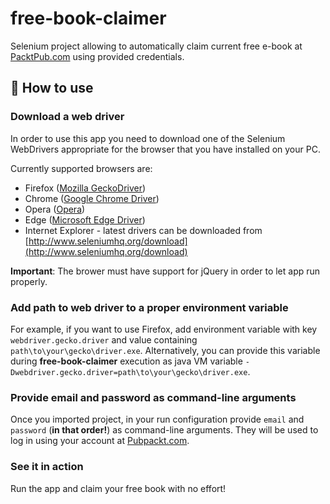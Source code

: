 # free-book-claimer
Selenium project allowing to automatically claim current free e-book at [PacktPub.com](https://www.packtpub.com/) using provided credentials.

## :notebook: How to use

### Download a web driver
In order to use this app you need to download one of the Selenium WebDrivers appropriate for the browser that you have installed on your PC.

Currently supported browsers are:
* Firefox ([Mozilla GeckoDriver](https://github.com/mozilla/geckodriver/releases))
* Chrome ([Google Chrome Driver](https://sites.google.com/a/chromium.org/chromedriver))
* Opera ([Opera](http://choice.opera.com/developer/tools/operadriver))
* Edge ([Microsoft Edge Driver](https://developer.microsoft.com/en-us/microsoft-edge/tools/webdriver/))
* Internet Explorer - latest drivers can be downloaded from [http://www.seleniumhq.org/download](http://www.seleniumhq.org/download)

**Important**: The brower must have support for jQuery in order to let app run properly.

### Add path to web driver to a proper environment variable
For example, if you want to use Firefox, add environment variable with key `webdriver.gecko.driver` and value containing `path\to\your\gecko\driver.exe`. Alternatively, you can provide this variable during **free-book-claimer** execution as java VM variable `-Dwebdriver.gecko.driver=path\to\your\gecko\driver.exe`.

### Provide email and password as command-line arguments
Once you imported project, in your run configuration provide `email` and `password` (**in that order!**) as command-line arguments. They will be used to log in using your account at [Pubpackt.com](https://www.pubpackt.com/).

### See it in action
Run the app and claim your free book with no effort!
